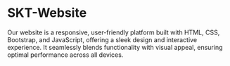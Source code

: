 # SKT-Website
Our website is a responsive, user-friendly platform built with HTML, CSS, Bootstrap, and JavaScript, offering a sleek design and interactive experience. It seamlessly blends functionality with visual appeal, ensuring optimal performance across all devices.





